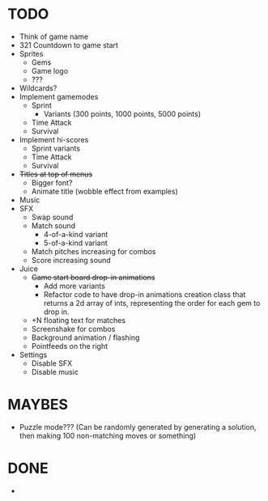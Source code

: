 # TODO
* Think of game name
* 321 Countdown to game start
* Sprites
    * Gems
    * Game logo
    * ???
* Wildcards?
* Implement gamemodes
    * Sprint
        * Variants (300 points, 1000 points, 5000 points)
    * Time Attack
    * Survival
* Implement hi-scores
    * Sprint variants
    * Time Attack
    * Survival
* ~~Titles at top of menus~~
    * Bigger font?
    * Animate title (wobble effect from examples)
* Music
* SFX
    * Swap sound
    * Match sound
        * 4-of-a-kind variant
        * 5-of-a-kind variant
    * Match pitches increasing for combos
    * Score increasing sound
* Juice
    * ~~Game start board drop-in animations~~
        * Add more variants
        * Refactor code to have drop-in animations creation class that returns a 2d array of ints, representing the order for each gem to drop in.
    * +N floating text for matches
    * Screenshake for combos
    * Background animation / flashing
    * Pointfeeds on the right
* Settings
    * Disable SFX
    * Disable music

# MAYBES
* Puzzle mode??? (Can be randomly generated by generating a solution, then making 100 non-matching moves or something)


# DONE
* 